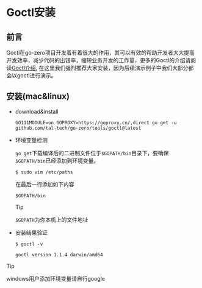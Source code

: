 # Goctl安装

## 前言
Goctl在go-zero项目开发着有着很大的作用，其可以有效的帮助开发者大大提高开发效率，减少代码的出错率，缩短业务开发的工作量，更多的Goctl的介绍请阅读[Goctl介绍](goctl.md),
在这里我们强烈推荐大家安装，因为后续演示例子中我们大部分都会以goctl进行演示。

## 安装(mac&linux)
* download&install
    ```shell
    GO111MODULE=on GOPROXY=https://goproxy.cn/,direct go get -u github.com/tal-tech/go-zero/tools/goctl@latest
    ```
* 环境变量检测

    `go get`下载编译后的二进制文件位于`$GOPATH/bin`目录下，要确保`$GOPATH/bin`已经添加到环境变量。
    ```shell
    $ sudo vim /etc/paths
    ```
    在最后一行添加如下内容
    ```text
    $GOPATH/bin
    ```
    > [!TIP]
    > `$GOPATH`为你本机上的文件地址 

* 安装结果验证
    ```shell
    $ goctl -v
    ```
    ```text
    goctl version 1.1.4 darwin/amd64
    ```
  
> [!TIP]
> windows用户添加环境变量请自行google
